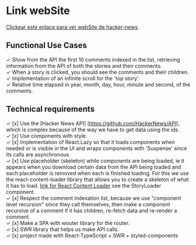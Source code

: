 # Link webSite

[Clickear este enlace para ver webSite de hacker-news](https://nalancay-hacker-news.netlify.app).

## Functional Use Cases

✓ Show from the API the first 10 comments indexed in the list, retrieving information from the API of both the stories and their comments.\
✓ When a story is clicked, you should see the comments and their children.\
✓ Implementation of an infinite scroll for the 'top story'.\
✓ Relative time elapsed in year, month, day, hour, minute and second, of the comments.

## Technical requirements

✓ [x] Use the [Hacker News API] (https://github.com/HackerNews/API), which is complex because of the way we have to get data using the ids.\
✓ [x] Use components with style.\
✓ [x] Implementation of React.Lazy so that it loads components when needed or is visible in the UI and wraps components with 'Suspense' since its calls are asynchronous.\
✓ [x] Use placeholder (skeleton) while components are being loaded, ie it appears when you download certain data from the API being loaded and each placeholder is removed when each is finished loading. For this we use the react-content-loader library that allows you to create a skeleton of what it has to load. [link for React Content Loader](https://skeletonreact.com/) see the StoryLoader component.\
✓ [x] Respect the comment indexation list, because we use "component level recursion" since they call themselves, then make a component recursive of a comment if it has children, re-fetch data and re-render a comment.\
✓ [x] Make a SPA with wouter library for the router.\
✓ [x] SWR library that helps us make API calls.\
✓ [x] project made with React-TypeScript + SWR + styled-components
